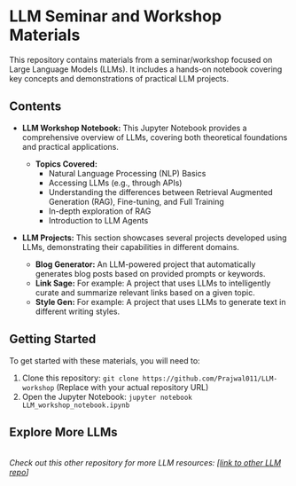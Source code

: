 # LLM Seminar and Workshop Materials

This repository contains materials from a seminar/workshop focused on Large Language Models (LLMs).  It includes a hands-on notebook covering key concepts and demonstrations of practical LLM projects.

## Contents

*   **LLM Workshop Notebook:** This Jupyter Notebook provides a comprehensive overview of LLMs, covering both theoretical foundations and practical applications.

    *   **Topics Covered:**
        *   Natural Language Processing (NLP) Basics
        *   Accessing LLMs (e.g., through APIs)
        *   Understanding the differences between Retrieval Augmented Generation (RAG), Fine-tuning, and Full Training
        *   In-depth exploration of RAG
        *   Introduction to LLM Agents

*   **LLM Projects:** This section showcases several projects developed using LLMs, demonstrating their capabilities in different domains.

    *   **Blog Generator:** An LLM-powered project that automatically generates blog posts based on provided prompts or keywords. 
    *   **Link Sage:**   For example:  A project that uses LLMs to intelligently curate and summarize relevant links based on a given topic.
    *   **Style Gen:**  For example: A project that uses LLMs to generate text in different writing styles.

## Getting Started

To get started with these materials, you will need to:

1.  Clone this repository:  `git clone https://github.com/Prajwal011/LLM-workshop` (Replace with your actual repository URL)
2.  Open the Jupyter Notebook: `jupyter notebook LLM_workshop_notebook.ipynb`

## Explore More LLMs

<br> *Check out this other repository for more LLM resources: [[link to other LLM repo](https://github.com/Prajwal011/LLM-s)]*

